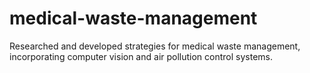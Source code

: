 # medical-waste-management
Researched and developed strategies for medical waste management, incorporating computer vision and air pollution control systems.
